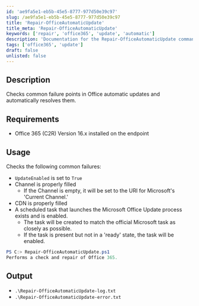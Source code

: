 ```yaml
---
id: 'ae9fa5e1-eb5b-45e5-8777-977d50e39c97'
slug: /ae9fa5e1-eb5b-45e5-8777-977d50e39c97
title: 'Repair-OfficeAutomaticUpdate'
title_meta: 'Repair-OfficeAutomaticUpdate'
keywords: ['repair', 'office365', 'update', 'automatic']
description: 'Documentation for the Repair-OfficeAutomaticUpdate command to check and resolve common failure points in Office automatic updates.'
tags: ['office365', 'update']
draft: false
unlisted: false
---
```


## Description
Checks common failure points in Office automatic updates and automatically resolves them.

## Requirements
- Office 365 (C2R) Version 16.x installed on the endpoint

## Usage
Checks the following common failures:
- `UpdateEnabled` is set to `True`
- Channel is properly filled
  - If the Channel is empty, it will be set to the URI for Microsoft's 'Current Channel.'
- CDN is properly filled
- A scheduled task that launches the Microsoft Office Update process exists and is enabled.
  - The task will be created to match the official Microsoft task as closely as possible.
  - If the task is present but not in a 'ready' state, the task will be enabled.

```powershell
PS C:> Repair-OfficeAutomaticUpdate.ps1
Performs a check and repair of Office 365.
```

## Output
- `.\Repair-OfficeAutomaticUpdate-log.txt`
- `.\Repair-OfficeAutomaticUpdate-error.txt`

